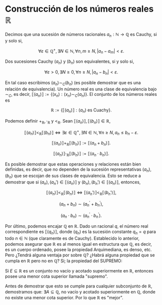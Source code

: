 # Construcción de los números reales $\mathbb{R}$

Decimos que una sucesión de números racionales $a_n:\mathbb{N}\to\mathbb{Q}$ es Cauchy, si y solo si,

$$\forall \varepsilon \in \mathbb{Q}^{+},\exists N\in \mathbb{N},\forall n,m \geq N, \vert a_n-a_m \vert < \varepsilon.$$

Dos sucesiones Cauchy $(a_n)$ y $(b_n)$ son equivalentes, si y solo si,

$$\forall \varepsilon >0,\exists N\geq 0, \forall n\geq N, \vert a_n-b_n \vert<\varepsilon.$$

En tal caso escribimos $(a_n)\sim_C (b_n)$ (es posible demostrar que es una relación de equivalencia). Un número real es una clase de equivalencia bajo $\sim_C$, es decir, $\llbracket(a_n)\rrbracket:=\{(x_n): (x_n)\sim_C(a_n)\}$. El conjunto de los números reales es

$$\mathbb{R}:=\{\llbracket(a_n)\rrbracket: (a_n) \text{ es Cuachy}\}.$$


Podemos definir $+_{\mathbb{R}},\cdot_{\mathbb{R}}$ y $<_{\mathbb{R}}$. Sean $\llbracket(a_n)\rrbracket,\llbracket(b_n) \rrbracket \in \mathbb{R}$,  

$$\llbracket(a_n) \rrbracket<_{\mathbb{R}}\llbracket(b_n) \rrbracket \iff \exists\varepsilon\in\mathbb{Q}^+,\exists N\in \mathbb{N}, \forall n\geq N, a_n\leq b_n-\varepsilon.$$ 

$$\llbracket(a_n) \rrbracket+_{\mathbb{R}} \llbracket(b_n) \rrbracket:=\llbracket(a_n+b_n) \rrbracket.$$

$$\llbracket(a_n) \rrbracket\cdot_{\mathbb{R}} \llbracket(b_n) \rrbracket:=\llbracket(a_n\cdot b_n) \rrbracket.$$

Es posible demostrar que estas operaciones y relaciones están bien definidas, es decir, que no dependen de la sucesión representativas $(a_n)$, $(b_n)$ que se escojan de sus clases de equivalencia. Esto se reduce a demostrar que si $(a_n),(a_n') \in \llbracket(a_n) \rrbracket$ y $(b_n),(b_n') \in \llbracket(a_n) \rrbracket$, entonces, 

$$\llbracket(a_n) \rrbracket<_{\mathbb{R}}\llbracket(b_n) \rrbracket \iff \llbracket(a_n') \rrbracket<_{\mathbb{R}}\llbracket(b_n') \rrbracket,$$

$$(a_n+b_n) \sim(a_n^{\prime}+b_n^{\prime}),$$ 

$$(a_n \cdot b_n) \sim( a_n^{\prime} \cdot b_n^{\prime}) .$$

Por último, podemos encajar $\mathbb{Q}$ en $\mathbb{R}$. Dado un racional $q$, el número real correspondiente es $\llbracket(q_n)\rrbracket$, donde $(q_n)$ es la sucesión constante $q_n=q$ para todo $n\in\mathbb{N}$ (que claramente es de Cauchy). Establecido lo anterior, podemos asegurar que $\mathbb{R}$ es al menos igual en estructura que $\mathbb{Q}$, es decir, es un cuerpo ordenado, posee la propiedad Arquimediana, es denso, etc. Pero ¿Tendrá alguna ventaja por sobre $\mathbb{Q}$? ¿Habrá alguna propiedad que se cumpla en $\mathbb{R}$ pero no en $\mathbb{Q}$? Si; la propiedad del SUPREMO:

Si $E\subseteq \mathbb{R}$ es un conjunto no vacío y acotado superiormente en $\mathbb{R}$, entonces posee una menor cota superior llamada "supremo".

Antes de demostrar que esto se cumple para cualquier subconjunto de $\mathbb{R}$, demostramos que: $\exists A\subseteq \mathbb{Q}$, no vacío y acotado superiormente en $\mathbb{Q}$, donde no existe una menor cota superior. Por lo que $\mathbb{R}$ es "mejor". 


